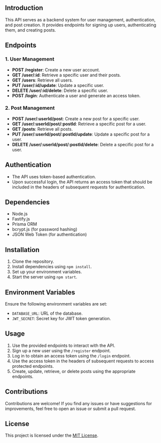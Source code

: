 ## Introduction
This API serves as a backend system for user management, authentication, and post creation. It provides endpoints for signing up users, authenticating them, and creating posts.

## Endpoints

### 1. User Management
- **POST /register**: Create a new user account.
- **GET /user/:id**: Retrieve a specific user and their posts.
- **GET /users**: Retrieve all users.
- **PUT /user/:id/update**: Update a specific user.
- **DELETE /user/:id/delete**: Delete a specific user.
- **POST /login**: Authenticate a user and generate an access token.

### 2. Post Management
- **POST /user/:userId/post**: Create a new post for a specific user.
- **GET /user/:userId/post/:postId**: Retrieve a specific post for a user.
- **GET /posts**: Retrieve all posts.
- **PUT /user/:userId/post/:postId/update**: Update a specific post for a user.
- **DELETE /user/:userId/post/:postId/delete**: Delete a specific post for a user.

## Authentication
- The API uses token-based authentication.
- Upon successful login, the API returns an access token that should be included in the headers of subsequent requests for authentication.

## Dependencies
- Node.js
- Fastify.js
- Prisma ORM
- bcrypt.js (for password hashing)
- JSON Web Token (for authentication)

## Installation
1. Clone the repository.
2. Install dependencies using `npm install`.
3. Set up your environment variables.
4. Start the server using `npm start`.

## Environment Variables
Ensure the following environment variables are set:

- `DATABASE_URL`: URL of the database.
- `JWT_SECRET`: Secret key for JWT token generation.

## Usage
1. Use the provided endpoints to interact with the API.
2. Sign up a new user using the `/register` endpoint.
3. Log in to obtain an access token using the `/login` endpoint.
4. Use the access token in the headers of subsequent requests to access protected endpoints.
5. Create, update, retrieve, or delete posts using the appropriate endpoints.

## Contributions
Contributions are welcome! If you find any issues or have suggestions for improvements, feel free to open an issue or submit a pull request.

## License
This project is licensed under the [MIT License](LICENSE).